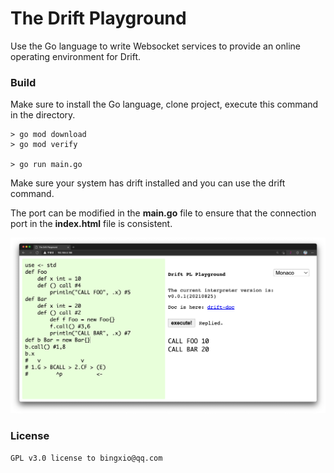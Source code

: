# The Drift Playground

Use the Go language to write Websocket services to provide an online operating environment for Drift.

### Build

Make sure to install the Go language, clone project, execute this command in the directory.

```shell
> go mod download
> go mod verify

> go run main.go
```

Make sure your system has drift installed and you can use the drift command.

The port can be modified in the **main.go** file to ensure that the connection port in the **index.html** file is consistent.

![](style.png)

### License
```
GPL v3.0 license to bingxio@qq.com
```